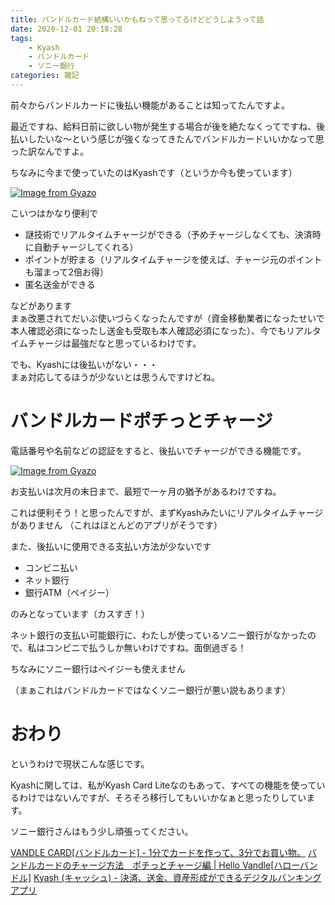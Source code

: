 ```yaml
---
title: バンドルカード結構いいかもねって思ってるけどどうしようって話
date: 2020-12-01 20:18:28
tags:
    - Kyash
    - バンドルカード
    - ソニー銀行
categories: 雑記
---
```


前々からバンドルカードに後払い機能があることは知ってたんですよ。

最近ですね、給料日前に欲しい物が発生する場合が後を絶たなくってですね、後払いしたいな～という感じが強くなってきたんでバンドルカードいいかなって思った訳なんですよ。

ちなみに今まで使っていたのはKyashです（というか今も使っています）

[![Image from Gyazo](https://i.gyazo.com/02128d696ba9ed589151adfda928a604.png)](https://gyazo.com/02128d696ba9ed589151adfda928a604)

こいつはかなり便利で

- 謎技術でリアルタイムチャージができる（予めチャージしなくても、決済時に自動チャージしてくれる）
- ポイントが貯まる（リアルタイムチャージを使えば、チャージ元のポイントも溜まって2倍お得）
- 匿名送金ができる

などがあります      
まぁ改悪されてだいぶ使いづらくなったんですが（資金移動業者になったせいで本人確認必須になったし送金も受取も本人確認必須になった）、今でもリアルタイムチャージは最強だなと思っているわけです。

でも、Kyashには後払いがない・・・       
まぁ対応してるほうが少ないとは思うんですけどね。

# バンドルカードポチっとチャージ

電話番号や名前などの認証をすると、後払いでチャージができる機能です。

[![Image from Gyazo](https://i.gyazo.com/9cbb353ef034a09e695bede9cdc41051.png)](https://gyazo.com/9cbb353ef034a09e695bede9cdc41051)

お支払いは次月の末日まで、最短で一ヶ月の猶予があるわけですね。

これは便利そう！と思ったんですが、まずKyashみたいにリアルタイムチャージがありません
（これはほとんどのアプリがそうです）

また、後払いに使用できる支払い方法が少ないです

- コンビニ払い
- ネット銀行
- 銀行ATM（ペイジー）

のみとなっています（カスすぎ！）

ネット銀行の支払い可能銀行に、わたしが使っているソニー銀行がなかったので、私はコンビニで払うしか無いわけですね。面倒過ぎる！

ちなみにソニー銀行はペイジーも使えません

（まぁこれはバンドルカードではなくソニー銀行が悪い説もあります）

# おわり

というわけで現状こんな感じです。

Kyashに関しては、私がKyash Card Liteなのもあって、すべての機能を使っているわけではないんですが、そろそろ移行してもいいかなぁと思ったりしています。

ソニー銀行さんはもう少し頑張ってください。

[VANDLE CARD\[バンドルカード\] \- 1分でカードを作って、3分でお買い物。](https://vandle.jp/)
[バンドルカードのチャージ方法　ポチっとチャージ編 \| Hello Vandle\[ハローバンドル\]](https://vandle.jp/hello/app-usage-charge-pochitto/)
[Kyash \(キャッシュ\) \- 決済、送金、資産形成ができるデジタルバンキングアプリ](https://kyash.co/)